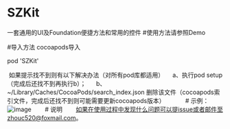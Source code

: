 # SZKit
一套通用的UI及Foundation便捷方法和常用的控件
#使用方法请参照Demo

#导入方法
cocoapods导入

pod 'SZKit'

 如果提示找不到则有以下解决办法（对所有pod库都适用）
 
  a、执行pod setup（完成后还找不到再执行b）；
  
  b、~/Library/Caches/CocoaPods/search_index.json 删除该文件（cocoapods索引文件，完成后还找不到则可能需要更新cocoapods版本）
   
   
   # 示例：
   ![image](https://github.com/StenpZ/SZPagecontroller/blob/master/%E7%A4%BA%E4%BE%8B%E5%9B%BE.gif)
   
   # 说明
   
   如果在使用过程中发现什么问题可以提issue或者邮件至zhouc520@foxmail.com。

